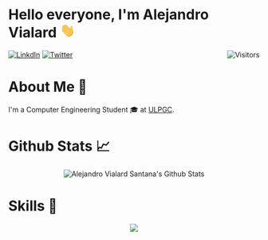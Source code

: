 # **Hello everyone, I'm Alejandro Vialard** <img src="https://raw.githubusercontent.com/ABSphreak/ABSphreak/master/gifs/Hi.gif" width="30px">

[<img align="right" src="https://api.visitorbadge.io/api/visitors?path=https%3A%2F%2Fgithub.com%2FAlejandroVialardSantana&countColor=%23eeb338&style=flat" alt="Visitors"/>](https://www.visitorbadge.io/)
[![LinkdIn](https://img.shields.io/badge/-LinkedIn-eeb338?style=flat&logo=linkedin)](https://www.linkedin.com/in/alejandro-vialard-santana-a5a3b2226/)
[![Twitter](https://img.shields.io/badge/-Twitter-eeb338?style=flat&logo=twitter&logoColor=white)](https://twitter.com/alex_vs7)


# About Me 🧑
I'm a Computer Engineering Student 🎓 at [ULPGC](https://www.ulpgc.es).

# Github Stats 📈
<p align="center">
<img src="https://github-readme-stats.vercel.app/api?username=AlejandroVialardSantana&show_icons=true&count_private=true&theme=ayu-mirage" alt="Alejandro Vialard Santana's Github Stats">
</p>

# Skills 🚀
<p align="center">
<img src="https://skills.thijs.gg/icons?i=java,python,html,css,javascript,git&theme=dark"></p>
